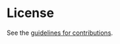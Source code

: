 # License

See the
[guidelines for contributions](https://github.com/boucadair/draft-cwbgp-energy-saving-management/blob/main/CONTRIBUTING.md).
